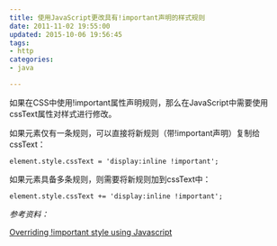 ```yaml
---
title: 使用JavaScript更改具有!important声明的样式规则
date: 2011-11-02 19:55:00
updated: 2015-10-06 19:56:45
tags: 
- http
categories: 
- java

---
```

如果在CSS中使用!important属性声明规则，那么在JavaScript中需要使用cssText属性对样式进行修改。

如果元素仅有一条规则，可以直接将新规则（带!important声明）复制给cssText：

    element.style.cssText = 'display:inline !important';

如果元素具备多条规则，则需要将新规则加到cssText中：

    element.style.cssText += 'display:inline !important';


<!--more-->


*参考资料：*

[Overriding !important style using Javascript]()